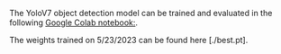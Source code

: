 The YoloV7 object detection model can be trained and evaluated in the following [Google Colab notebook:](https://colab.research.google.com/drive/1mWgiQCeH25H3pVLu7JI98-XJGNznew_4?usp=sharing).

The weights trained on 5/23/2023 can be found here [./best.pt].
